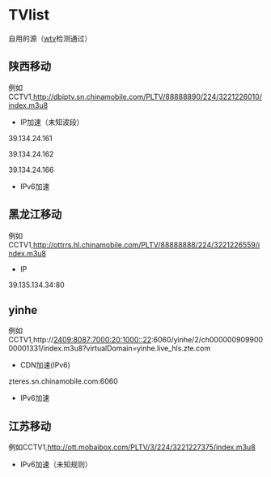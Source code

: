 # TVlist
自用的源（[wtv](https://github.com/biancangming/wtv)检测通过）

## 陕西移动
例如CCTV1,http://dbiptv.sn.chinamobile.com/PLTV/88888890/224/3221226010/index.m3u8
+ IP加速（未知波段）
  
39.134.24.161

39.134.24.162

39.134.24.166

+ IPv6加速
  
[2409:8087:7000:20::4]:80

[2409:8087:7001:20:2::3]:80

## 黑龙江移动
例如CCTV1,http://ottrrs.hl.chinamobile.com/PLTV/88888888/224/3221226559/index.m3u8
+ IP
  
39.135.134.34:80

## yinhe
例如CCTV1,http://[2409:8087:7000:20:1000::22]:6060/yinhe/2/ch00000090990000001331/index.m3u8?virtualDomain=yinhe.live_hls.zte.com
+ CDN加速(IPv6)

zteres.sn.chinamobile.com:6060

+ IPv6加速

[2409:8087:7000:20:1000::22]:6060

[2409:8087:7001:20:1000::22]:6610

## 江苏移动
例如CCTV1,http://ott.mobaibox.com/PLTV/3/224/3221227375/index.m3u8
+ IPv6加速（未知规则）
